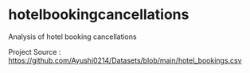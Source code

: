 # hotelbookingcancellations
Analysis of hotel booking cancellations


Project Source : https://github.com/Ayushi0214/Datasets/blob/main/hotel_bookings.csv
